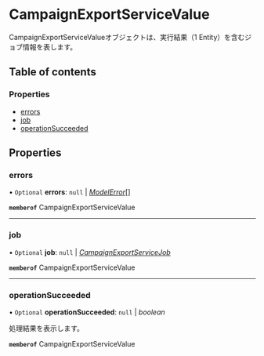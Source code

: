# CampaignExportServiceValue


<div lang=\"ja\">CampaignExportServiceValueオブジェクトは、実行結果（1 Entity）を含むジョブ情報を表します。</div> 

## Table of contents

### Properties

- [errors](campaignexportservicevalue.md#errors)
- [job](campaignexportservicevalue.md#job)
- [operationSucceeded](campaignexportservicevalue.md#operationsucceeded)

## Properties

### errors

• `Optional` **errors**: ``null`` \| [*ModelError*](modelerror.md)[]

**`memberof`** CampaignExportServiceValue

___

### job

• `Optional` **job**: ``null`` \| [*CampaignExportServiceJob*](campaignexportservicejob.md)

**`memberof`** CampaignExportServiceValue

___

### operationSucceeded

• `Optional` **operationSucceeded**: ``null`` \| *boolean*

<div lang=\"ja\">処理結果を表示します。</div> 

**`memberof`** CampaignExportServiceValue
